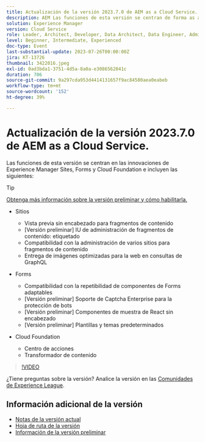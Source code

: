 ```yaml
---
title: Actualización de la versión 2023.7.0 de AEM as a Cloud Service.
description: AEM Las funciones de esta versión se centran de forma as a Cloud Service en las innovaciones de Experience Manager Sites, Forms y Cloud Foundation.
solution: Experience Manager
version: Cloud Service
role: Leader, Architect, Developer, Data Architect, Data Engineer, Admin, User
level: Beginner, Intermediate, Experienced
doc-type: Event
last-substantial-update: 2023-07-26T00:00:00Z
jira: KT-13726
thumbnail: 3422016.jpeg
exl-id: 0ad3bda1-3751-4d5a-8a0a-e3086562041c
duration: 706
source-git-commit: 9a297cda953d4414131657f9ac84580aea0eabeb
workflow-type: tm+mt
source-wordcount: '152'
ht-degree: 39%

---
```


# Actualización de la versión 2023.7.0 de AEM as a Cloud Service.

Las funciones de esta versión se centran en las innovaciones de Experience Manager Sites, Forms y Cloud Foundation e incluyen las siguientes:

>[!TIP]
>
>[Obtenga más información sobre la versión preliminar y cómo habilitarla.](https://experienceleague.adobe.com/docs/experience-manager-cloud-service/content/release-notes/prerelease.html?lang=es)

* Sitios
   * Vista previa sin encabezado para fragmentos de contenido
   * [Versión preliminar] IU de administración de fragmentos de contenido: etiquetado
   * Compatibilidad con la administración de varios sitios para fragmentos de contenido
   * Entrega de imágenes optimizadas para la web en consultas de GraphQL

* Forms
   * Compatibilidad con la repetibilidad de componentes de Forms adaptables
   * [Versión preliminar] Soporte de Captcha Enterprise para la protección de bots
   * [Versión preliminar] Componentes de muestra de React sin encabezado
   * [Versión preliminar] Plantillas y temas predeterminados

* Cloud Foundation
   * Centro de acciones
   * Transformador de contenido

>[!VIDEO](https://video.tv.adobe.com/v/3422016/?learn=on)


¿Tiene preguntas sobre la versión?  Analice la versión en las [Comunidades de Experience League](https://adobe.ly/3Y6CC6J).

## Información adicional de la versión

* [Notas de la versión actual](https://experienceleague.adobe.com/docs/experience-manager-cloud-service/content/release-notes/home.html?lang=es)
* [Hoja de ruta de la versión](https://experienceleague.adobe.com/docs/experience-manager-release-information/aem-release-updates/update-releases-roadmap.html?lang=es)
* [Información de la versión preliminar](https://experienceleague.adobe.com/docs/experience-manager-cloud-service/content/release-notes/prerelease.html?lang=es)
